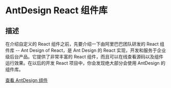 # AntDesign React 组件库

## 描述
在介绍自定义的 React 组件之前，先要介绍一下由阿里巴巴团队研发的 React 组件库 -- Ant Design of React，是 Ant Design 的 React 实现，开发和服务于企业级后台产品。它提供了非常丰富的 React 组件，而且可以在线查看源码以及组件运行效果。在以后的开发 React 项目中，你会发现绝大部分会使用 AntDesign 的组件库。

[查看 AntDesign 组件 ](https://ant.design/components/button-cn/ "Ant Design")
